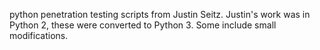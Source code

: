 python penetration testing scripts from Justin Seitz. Justin's work was in Python 2, these were converted to Python 3. Some include small modifications.
